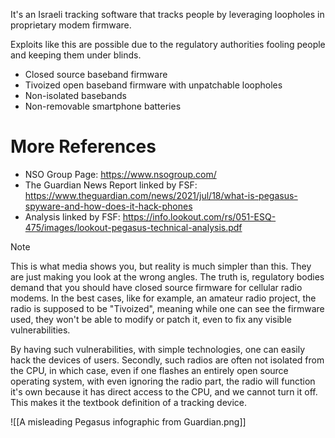 It's an Israeli tracking software that tracks people by leveraging loopholes in proprietary modem firmware.

Exploits like this are possible due to the regulatory authorities fooling people and keeping them under blinds.

- Closed source baseband firmware
- Tivoized open baseband firmware with unpatchable loopholes
- Non-isolated basebands
- Non-removable smartphone batteries
# More References
- NSO Group Page: https://www.nsogroup.com/
- The Guardian News Report linked by FSF: https://www.theguardian.com/news/2021/jul/18/what-is-pegasus-spyware-and-how-does-it-hack-phones
- Analysis linked by FSF: https://info.lookout.com/rs/051-ESQ-475/images/lookout-pegasus-technical-analysis.pdf

> [!NOTE]
> This is what media shows you, but reality is much simpler than this. They are just making you look at the wrong angles. The truth is, regulatory bodies demand that you should have closed source firmware for cellular radio modems. In the best cases, like for example, an amateur radio project, the radio is supposed to be "Tivoized", meaning while one can see the firmware used, they won't be able to modify or patch it, even to fix any visible vulnerabilities. 
>
> By having such vulnerabilities, with simple technologies, one can easily hack the devices of users. Secondly, such radios are often not isolated from the CPU, in which case, even if one flashes an entirely open source operating system, with even ignoring the radio part, the radio will function it's own because it has direct access to the CPU, and we cannot turn it off. This makes it the textbook definition of a tracking device.
>
> ![[A misleading Pegasus infographic from Guardian.png]]